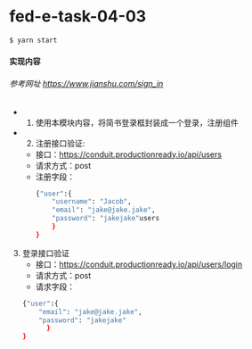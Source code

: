 # fed-e-task-04-03

```sh
$ yarn start
```

#### 实现内容
###### 参考网址 https://www.jianshu.com/sign_in
  * 1. 使用本模块内容，将简书登录框封装成一个登录，注册组件
  * 2. 注册接口验证:
      * 接口：https://conduit.productionready.io/api/users
      * 请求方式：post
      * 注册字段：
          ```sh
          {"user":{   
              "username": "Jacob",
              "email": "jake@jake.jake",
              "password": "jakejake"users
              }
          }
          ```
   3. 登录接口验证
      * 接口：https://conduit.productionready.io/api/users/login
      * 请求方式：post
      * 请求字段：
      ```sh
      {"user":{    
          "email": "jake@jake.jake",   
          "password": "jakejake"
            }
      }
      ```

    



